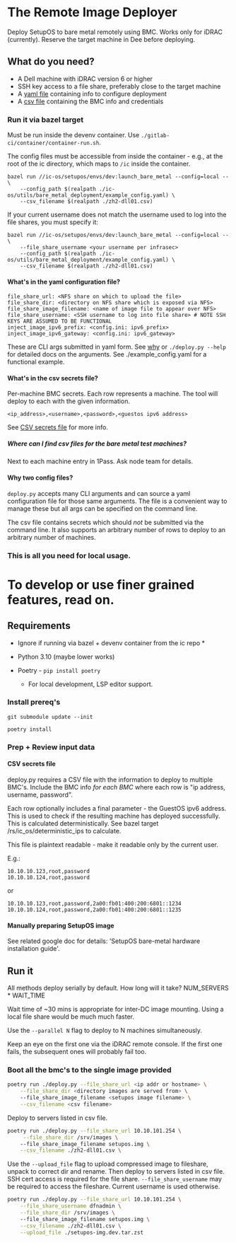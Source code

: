 # The Remote Image Deployer

Deploy SetupOS to bare metal remotely using BMC. 
Works only for iDRAC (currently). 
Reserve the target machine in Dee before deploying. 

## What do you need?

* A Dell machine with iDRAC version 6 or higher
* SSH key access to a file share, preferably close to the target machine
* A [yaml file](#whats-in-the-yaml-configuration-file) containing info to configure deployment
* A [csv file](#whats-in-the-csv-secrets-file) containing the BMC info and credentials


### Run it via bazel target 
    
Must be run inside the devenv container. Use `./gitlab-ci/container/container-run.sh`.

The config files must be accessible from inside the container - e.g., at the root of the ic directory, which maps to `/ic` inside the container.

```
bazel run //ic-os/setupos/envs/dev:launch_bare_metal --config=local -- \
    --config_path $(realpath ./ic-os/utils/bare_metal_deployment/example_config.yaml) \
    --csv_filename $(realpath ./zh2-dll01.csv)
```

If your current username does not match the username used to log into the file shares, you must specify it:
```
bazel run //ic-os/setupos/envs/dev:launch_bare_metal --config=local -- \
    --file_share_username <your username per infrasec>
    --config_path $(realpath ./ic-os/utils/bare_metal_deployment/example_config.yaml) \
    --csv_filename $(realpath ./zh2-dll01.csv)
```

#### What's in the yaml configuration file? 

```
file_share_url: <NFS share on which to upload the file>
file_share_dir: <directory on NFS share which is exposed via NFS>
file_share_image_filename: <name of image file to appear over NFS>
file_share_username: <SSH username to log into file share> # NOTE SSH KEYS ARE ASSUMED TO BE FUNCTIONAL
inject_image_ipv6_prefix: <config.ini: ipv6_prefix>
inject_image_ipv6_gateway: <config.ini: ipv6_gateway>
```

These are CLI args submitted in yaml form. See [why](#why-two-config-files) or `./deploy.py --help` for detailed docs on the arguments.
See ./example_config.yaml for a functional example. 

#### What's in the csv secrets file? 

Per-machine BMC secrets. Each row represents a machine. The tool will deploy to each with the given information.

```
<ip_address>,<username>,<password>,<guestos ipv6 address>
```

See [CSV secrets file](#csv-secrets-file) for more info. 

##### Where can I find csv files for the bare metal test machines?

Next to each machine entry in 1Pass. Ask node team for details.


#### Why two config files?
    
`deploy.py` accepts many CLI arguments and can source a yaml configuration file for those same arguments. The file is a convenient way to manage these but all args can be specified on the command line.

The csv file contains secrets which should _not_ be submitted via the command line. It also supports an arbitrary number of rows to deploy to an arbitrary number of machines. 


### This is all you need for local usage. 

# To develop or use finer grained features, read on.

## Requirements

* Ignore if running via bazel + devenv container from the ic repo *

* Python 3.10 (maybe lower works)
* Poetry - `pip install poetry` 
  * For local development, LSP editor support. 

### Install prereq's

`git submodule update --init`

`poetry install`

### Prep + Review input data

#### CSV secrets file

deploy.py requires a CSV file with the information to deploy to multiple BMC's. Include the BMC info _for each BMC_ where each row is "ip address, username, password".

Each row optionally includes a final parameter - the GuestOS ipv6 address. This is used to check if the resulting machine has deployed successfully. This is calculated deterministically. See bazel target /rs/ic_os/deterministic_ips to calculate.

This file is plaintext readable - make it readable only by the current user.

E.g.:
```csv
10.10.10.123,root,password
10.10.10.124,root,password
```

or

```csv
10.10.10.123,root,password,2a00:fb01:400:200:6801::1234
10.10.10.124,root,password,2a00:fb01:400:200:6801::1235
```

#### Manually preparing SetupOS image

See related google doc for details: 'SetupOS bare-metal hardware installation guide'.


## Run it 

All methods deploy serially by default. How long will it take? NUM_SERVERS * WAIT_TIME

Wait time of ~30 mins is appropriate for inter-DC image mounting. Using a local file share would be much much faster.

Use the `--parallel N` flag to deploy to N machines simultaneously.

Keep an eye on the first one via the iDRAC remote console. If the first one fails, the subsequent ones will probably fail too.


### Boot all the bmc's to the single image provided 

```bash
poetry run ./deploy.py --file_share_url <ip addr or hostname> \
    --file_share_dir <directory images are served from> \ 
    --file_share_image_filename <setupos image filename> \
    --csv_filename <csv filename>
```

Deploy to servers listed in csv file.
```bash
poetry run ./deploy.py --file_share_url 10.10.101.254 \
     --file_share_dir /srv/images \ 
    --file_share_image_filename setupos.img \
    --csv_filename ./zh2-dll01.csv \
```

Use the `--upload_file` flag to upload compressed image to fileshare, unpack to correct dir and rename. Then deploy to servers listed in csv file. SSH cert access is required for the file share. `--file_share_username` may be required to access the fileshare. Current username is used otherwise.
```bash
poetry run ./deploy.py --file_share_url 10.10.101.254 \
    --file_share_username dfnadmin \
    --file_share_dir /srv/images \ 
    --file_share_image_filename setupos.img \
    --csv_filename ./zh2-dll01.csv \
    --upload_file ./setupos-img.dev.tar.zst
```
